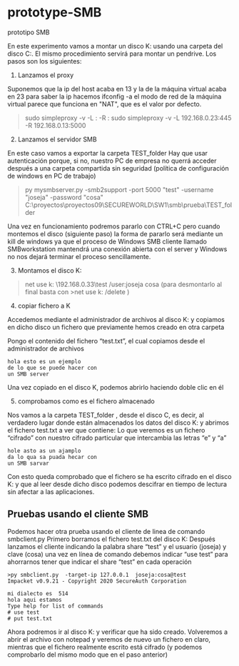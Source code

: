# prototype-SMB
prototipo SMB

En este experimento vamos a montar un disco K: usando una carpeta del disco C:. El mismo procedimiento servirá para montar un pendrive.
Los pasos son los siguientes:

1) Lanzamos el proxy

Suponemos que la ip del host acaba en 13 y la de la máquina virtual acaba en 23
para saber la ip hacemos ifconfig -a 
el modo de red de la máquina virtual parece que funciona en "NAT", que es el valor por defecto.
>sudo simpleproxy -v -L <ip local>:<puerto> -R <ip remota>:<puerto>
>sudo simpleproxy -v -L 192.168.0.23:445 -R 192.168.0.13:5000



2) Lanzamos el servidor SMB

En este caso vamos a exportar la carpeta TEST_folder
Hay que usar autenticación porque, si no, nuestro PC de empresa no querrá acceder después a una carpeta compartida sin seguridad (política de configuración de windows en PC de trabajo)

>py mysmbserver.py -smb2support -port 5000 "test" -username "joseja" -password "cosa" C:\proyectos\proyectos09\SECUREWORLD\SW1\smb\prueba\TEST_folder

Una vez en funcionamiento podremos pararlo con CTRL+C pero cuando montemos el disco (siguiente paso) la forma de pararlo será mediante un kill de windows ya que el proceso de Windows SMB cliente llamado SMBworkstation mantendrá una conexión abierta con el server y Windows no nos dejará terminar el proceso sencillamente.

3) Montamos el disco K:

>net use k: \\192.168.0.33\test /user:joseja cosa
>(para desmontarlo al final basta con >net use k: /delete )

4) copiar fichero a K

Accedemos mediante el administrador de archivos al disco K: y copiamos en dicho disco un fichero que previamente hemos creado en otra carpeta 

Pongo el contenido del fichero “test.txt”, el cual copiamos desde el administrador de archivos
```
hola esto es un ejemplo
de lo que se puede hacer con
un SMB server
```

Una vez copiado en el disco K, podemos abrirlo haciendo doble clic en él



5) comprobamos como es el fichero almacenado

Nos vamos a la carpeta TEST_folder , desde el disco C, es decir, al verdadero lugar donde están almacenados los datos del disco K: y abrimos el fichero test.txt a ver que contiene:
Lo que veremos es un fichero “cifrado” con nuestro cifrado particular que intercambia las letras “e” y “a”
```
hole asto as un ajamplo
da lo qua sa puada hecar con
un SMB sarvar
```
Con esto queda comprobado que el fichero se ha escrito cifrado en el disco K: y que al leer desde dicho disco podemos descifrar en tiempo de lectura sin afectar a las aplicaciones.


Pruebas usando el cliente SMB
------------------------------
Podemos hacer otra prueba usando el cliente de linea de comando smbclient.py
Primero borramos el fichero test.txt del disco K:
Después lanzamos el cliente indicando la palabra share “test” y el usuario (joseja) y clave (cosa)
una vez en línea de comando debemos indicar “use test” para ahorrarnos tener que indicar el share “test” en cada operación
```
>py smbclient.py  -target-ip 127.0.0.1  joseja:cosa@test
Impacket v0.9.21 - Copyright 2020 SecureAuth Corporation

mi dialecto es  514
hola aqui estamos
Type help for list of commands
# use test
# put test.txt
```
Ahora podremos ir al disco K: y verificar que ha sido creado. Volveremos a abrir el archivo con notepad y veremos de nuevo un fichero en claro, mientras que el fichero realmente escrito está cifrado (y podemos comprobarlo del mismo modo que en el paso anterior)

